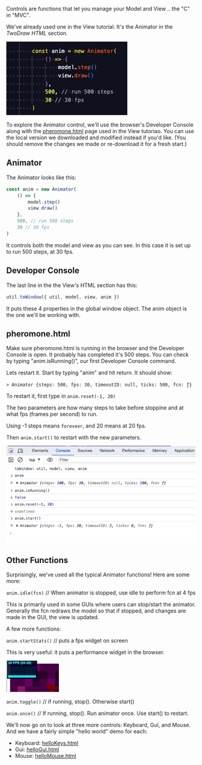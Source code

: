 <!-- # AnimatorControl -->

Controls are functions that let you manage your Model and View .. the "C" in "MVC".

<!-- We've already used one in the [View tutorial](</docs/tutorial-5 - View.html#twodraw-html>). It's the Animator near the bottom. -->

We've already used one in the View tutorial. It's the Animator in the _TwoDraw HTML_ section.

![Image](/config/cleantheme/static/ViewFragment.jpg)

To explore the Animator control, we'll use the browser's Developer Console along with the [pheromone.html](https://code.agentscript.org/views2/pheromone.html) page used in the View tutoriao. You can use the local version we downloaded and modified instead if you'd like. (You should remove the changes we made or re-download it for a fresh start.)

## Animator

The Animator looks like this:

```javascript
const anim = new Animator(
    () => {
        model.step()
        view.draw()
    },
    500, // run 500 steps
    30 // 30 fps
)
```

It controls both the model and view as you can see. In this case it is set up to
run 500 steps, at 30 fps.

## Developer Console

The last line in the the View's HTML section has this:

```javascript
util.toWindow({ util, model, view, anim })
```

It puts these 4 properties in the global window object.
The anim object is the one we'll be working with.

## pheromone.html

Make sure pheromone.html is running in the browser and the Developer Console is open.
It probably has completed it's 500 steps.
You can check by typing "anim.isRunning()", our first Developer Console command.

Lets restart it. Start by typing "anim" and hit return. It should show:

`> Animator {steps: 500, fps: 30, timeoutID: null, ticks: 500, fcn: ƒ}`

To restart it, first type in `anim.reset(-1, 20)`

The two parameters are how many steps to take before stoppine and at what fps (frames per second) to run.

Using -1 steps means `foreveer`, and 20 means at 20 fps.

Then `anim.start()` to restart with the new parameters.

![Image](/config/cleantheme/static/RestartAnim.jpg)

## Other Functions

Surprisingly, we've used all the typical Animator functions! Here are some more:

`anim.idle(fcn)` // When animator is stopped, use idle to perform fcn at 4 fps

This is primarily used in some GUIs where users can stop/start the animator.
Generally the fcn redraws the model so that if stopped, and changes are made
in the GUI, the view is updated.

A few more functions:

`anim.startStats()` // puts a fps widget on screen

This is very useful: it puts a performance widget in the browser.

![Image](/config/cleantheme/static/ShowStats.jpg)

`anim.toggle()` // if running, stop(). Otherwise start()

`anim.once()` // If running, stop(). Run animator once. Use start() to restart.

We'll now go on to look at three more controls: Keyboard, Gui, and Mouse. And we have a fairly simple "hello world" demo for each:

-   Keyboard: [helloKeys.html](https://code.agentscript.org/mvc/helloKeys.html)
-   Gui: [helloGui.html](https://code.agentscript.org/mvc/helloGui.html)
-   Mouse: [helloMouse.html](https://code.agentscript.org/mvc/helloMouse.html)

